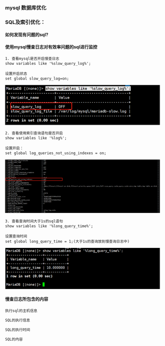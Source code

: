 ### mysql 数据库优化



### SQL及索引优化：

#### 如何发现有问题的sql?

#### 使用mysql慢查日志对有效率问题的sql进行监控

```
1. 查看mysql是否开启慢查日志
show variables like '%slow_query_log%';

设置开启状态
set global slow_query_log=on;
```

![](查看mysql是否开启慢查询日志.jpg)

```
2. 查看使用索引查询语句是否开启
show variables like '%log%';

设置开启：
set global log_queries_not_using_indexes = on;
```

![](show_log_status.jpg)

```
3. 查看查询时间大于1s的sql语句
show variables like '%long_query_time%';

设置查询时间
set global long_query_time = 1;(大于1s的查询放到慢查询日志中)
```

![](long_query_time.jpg)



#### 慢查日志所包含的内容

```
执行sql的主机信息
```

```
SQL的执行信息
```

```
SQL的执行时间
```

```
SQL的内容
```


